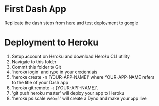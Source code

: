 # First Dash App
Replicate the dash steps from [here](https://www.rkingdc.com/blog/2019/3/6/shiny-vs-dash-a-side-by-side-comparison) and 
test deployment to google

# Deployment to Heroku
1. Setup account on Heroku and download Heroku CLI utility
2. Navigate to this folder
3. Commit this folder to Git
4. 'heroku login' and type in your credentials
5. 'heroku create -n [YOUR-APP-NAME]' where YOUR-APP-NAME refers to the title of your Dash app
6. 'heroku git:remote -a [YOUR-APP-NAME]'.
7. 'git push heroku master' will deploy your app to Heroku
8. 'heroku ps:scale web=1' will create a Dyno and make your app live